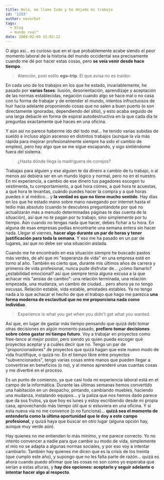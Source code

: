```yaml
---
title: Hola, me llamo Iván y he dejado mi trabajo
id: '1153'
author: neverbot
tags:
  - blog
  - mundo real™
date: 2009-02-09 15:02:12
---
```


O algo así... es curioso que en el que probablemente acabe siendo el peor momento laboral de la historia del mundo occidental sea precisamente cuando me dé por hacer estas cosas, pero **se veía venir desde hace tiempo**.

> Atención, post estilo **ego-trip**. El que avisa no es traidor.

En cada uno de los trabajos en los que he estado, invariablemente, he pasado por **varias fases**: ilusión, desorientación, aprendizaje y aceptación de las normas establecidas, negación cuando algo se hace mal o no casa con tu forma de trabajar y de entender el mundo, intentos infructuosos de huir hacia adelante proponiendo cosas que no salen a buen puerto (o son directamente ignoradas, dependiendo del sitio), y esto acaba seguido de una larga debacle en forma de espiral autodestructiva en la que cada día te preguntas exactamente qué haces en una oficina.

Y aún así no parece haberme ido del todo mal... he tenido varias subidas de sueldo e incluso algún ascenso en distintos trabajos (aunque la vía más rápida para mejorar profesionalmente siempre ha sido el cambio de empleo), pero hay algo que se me sigue escapando, y sigo sintiéndome fuera del sistema.

> ¿Hasta dónde llega la madriguera de conejos?

Trabajas para alguien y ese alguien te da dinero a cambio de tu trabajo, o al menos así debiera ser en un mundo lógico y normal, pero no en el nuestro. En mi experiencia, a cambio de ese dinero tus pagadores escogen tu vestimenta, tu comportamiento, a qué hora cómes, a qué hora te acuestas, a qué hora te levantas, cuándo puedes hacer la compra y a qué horas puedes ir al médico... y **la verdad es que no tiene mucho sentido**. Hay días en los que he estado mano sobre mano navegando por internet hasta el tedio más absoluto (cuando te descubres preguntándote por qué no actualizarán más a menudo determinadas páginas te das cuenta de la situación), así que no te pagan por tu trabajo, sino simplemente por tu tiempo. Aún cuando no tengas nada que hacer, debes fichar a tu hora. En alguna de esas empresas podías encontrarte una semana entera sin hacer nada. Llegar el viernes, **hacer algo durante un par de horas y tener justificación para toda la semana**. Y eso me ha pasado en un par de lugares, así que no debe ser una situación aislada.

Cuando me he encontrado en esa situación siempre he buscado pastos más verdes, de ahí que mi "esperanza de vida" en una empresa esté en torno al año. También es cierto que, durante mis últimos años de carrera y primeros de vida profesional, nunca pude disfrutar de... ¿cómo llamarlo? ¿estabilidad emocional? así que siempre tenía alguna excusa a la que achacar mis "ansias de cambio": una relación terminada, una relación empezada, una mudanza, un cambio de ciudad... pero ahora ya no tengo excusas. Relación estable, vida estable, amistades estables. Ya no tengo nada a lo que achacar el hecho de que el trabajo que hago me parezca **una forma moderna de esclavitud que no me proporciona nada como individuo**.

> Experience is what you get when you didn't get what you wanted.

Así que, en lugar de gastar más tiempo pensando que quizá debí tomar otras decisiones en algún momento pasado, **prefiero tomar decisiones sobre cómo gastar mi tiempo futuro**. Voy a trabajar en proyectos como free-lance al mejor postor, pero siendo yo quien pueda escoger qué proyectos aceptar y a cuáles decir que no. Tengo un par de "proporcionadores" de proyectos que quizá hagan que este nuevo modo de vida fructifique, o quizá no. En el tiempo libre entre proyectos "subvencionados", tengo varias cosas entre manos que pueden llegar a convertirse en beneficios (o no), y al menos aprenderé unas cuantas cosas y me divertiré en el proceso.

Es un punto de comienzo, ya que casi toda mi experiencia laboral está en el campo de la informática. Durante las últimas semanas hemos convertido una habitación en un despacho, pintando, cambiando muebles, haciendo una mudanza, instalando equipos... y la paliza que nos hemos dado parece que da sus frutos, ya que hoy es lunes y estoy escribiendo desde mi propia casa, aprovechando más tiempo útil que si estuviera en una oficina. Y si esta nueva vía no me convence (o no funciona)... **quizá sea el momento de entenderla como la última oportunidad que le doy a este campo profesional**, y quizá haya que buscar en otro lugar (alguna opción hay, aunque muy verde aún).

Hay quienes no me entienden lo más mínimo, y me parece correcto. Yo no intento convencer a nadie para que cambie su modo de vida, simplemente el mío no se adapta a algunas normas sociales, y por eso voy a intentar cambiarlo. También hay quienes me dicen que es la crisis de los treinta (que cumplo este año), y supongo que no les falta parte de razón... quizá es ahora cuando puedo afirmar que las cosas no son como yo esperaba que serían a estas alturas, y **hay dos opciones: aceptarlo y seguir adelante o intentar hacer algo al respecto**.
